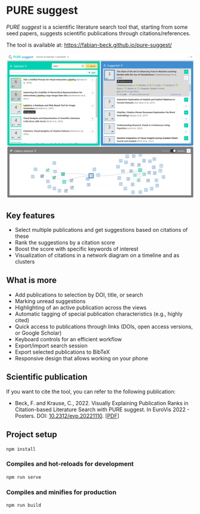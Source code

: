 # PURE suggest

*PURE suggest* is a scientific literature search tool that, starting from some seed papers, suggests scientific publications through citations/references.

The tool is available at: https://fabian-beck.github.io/pure-suggest/

![Interface of PURE suggest](pure_suggest.png)

## Key features

* Select multiple publications and get suggestions based on citations of these
* Rank the suggestions by a citation score
* Boost the score with specific keywords of interest
* Visualization of citations in a network diagram on a timeline and as clusters

## What is more

* Add publications to selection by DOI, title, or search
* Marking unread suggestions
* Highlighting of an active publication across the views
* Automatic tagging of special publication characteristics (e.g., highly cited)
* Quick access to publications through links (DOIs, open access versions, or Google Scholar)
* Keyboard controls for an efficient workflow
* Export/import search session
* Export selected publications to BibTeX
* Responsive design that allows working on your phone

## Scientific publication

If you want to cite the tool, you can refer to the following publication:

* Beck, F. and Krause, C., 2022. Visually Explaining Publication Ranks in Citation-based Literature Search with PURE suggest. In EuroVis 2022 - Posters. DOI: [10.2312/evp.20221110](https://diglib.eg.org/handle/10.2312/evp20221110). [[PDF](https://diglib.eg.org/bitstream/handle/10.2312/evp20221110/019-021.pdf)]

## Project setup
```
npm install
```

### Compiles and hot-reloads for development
```
npm run serve
```

### Compiles and minifies for production
```
npm run build
```
